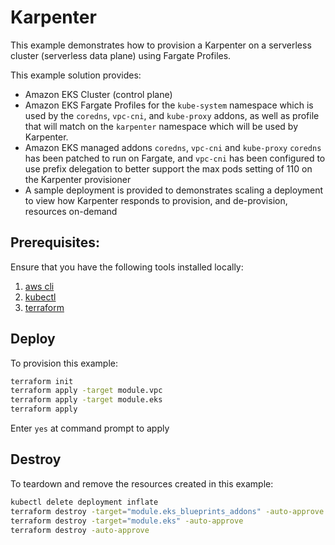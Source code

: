 # Karpenter

This example demonstrates how to provision a Karpenter on a serverless cluster (serverless data plane) using Fargate Profiles.

This example solution provides:

- Amazon EKS Cluster (control plane)
- Amazon EKS Fargate Profiles for the `kube-system` namespace which is used by the `coredns`, `vpc-cni`, and `kube-proxy` addons, as well as profile that will match on the `karpenter` namespace which will be used by Karpenter.
- Amazon EKS managed addons `coredns`, `vpc-cni` and `kube-proxy`
    `coredns` has been patched to run on Fargate, and `vpc-cni` has been configured to use prefix delegation to better support the max pods setting of 110 on the Karpenter provisioner
- A sample deployment is provided to demonstrates scaling a deployment to view how Karpenter responds to provision, and de-provision, resources on-demand

## Prerequisites:

Ensure that you have the following tools installed locally:

1. [aws cli](https://docs.aws.amazon.com/cli/latest/userguide/install-cliv2.html)
2. [kubectl](https://Kubernetes.io/docs/tasks/tools/)
3. [terraform](https://learn.hashicorp.com/tutorials/terraform/install-cli)

## Deploy

To provision this example:

```sh
terraform init
terraform apply -target module.vpc
terraform apply -target module.eks
terraform apply
```

Enter `yes` at command prompt to apply

## Destroy

To teardown and remove the resources created in this example:

```sh
kubectl delete deployment inflate
terraform destroy -target="module.eks_blueprints_addons" -auto-approve
terraform destroy -target="module.eks" -auto-approve
terraform destroy -auto-approve
```
